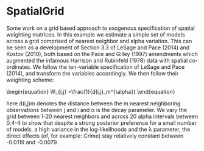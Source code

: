 # SpatialGrid

Some work on a grid based approach to exogenous specification of spatial weighting matrices. In this example we estimate a simple set of models across a grid comprised of nearest neighbor and alpha variation. This can be seen as a development of Section 3.3 of LeSage and Pace (2014) and Kostov (2010), both based on the Pace and Gilley (1997) amendments which augmented the infamous Harrison and Rubinfeld (1978) data with spatial co-ordinates. We follow the ten-variable specification of LeSage and Pace (2014), and transform the variables accordingly. We then follow their weighting scheme:

\begin{equation}
W_{i,j} =\frac{1}{d(i,j)_m^{\alpha}}
\end{equation}

here d(i,j)m denotes the distance between the m nearest neighboring observations between j and i and α is the decay parameter. We vary the grid between 1-20 nearest neighbors and across 20 alpha intervals between 0.4-4 to show that despite a strong posterior preference for a small number of models, a high variance in the log-likelihoods and the λ parameter, the direct effects (of, for example: Crime) stay relatively constant between -0.0119 and -0.0079. 
